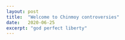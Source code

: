 ```yaml
---
layout: post
title:  "Welcome to Chinmoy controversies"
date:   2020-06-25
excerpt: "god perfect liberty"
---
```

